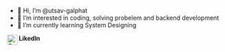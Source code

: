 - 👋 Hi, I’m @utsav-galphat
- 👀 I’m interested in coding, solving probelem and backend development
- 🌱 I’m currently learning System Designing
 
**LikedIn**
<a href="https://www.linkedin.com/in/utsavgalphat">
  <img align="left" alt="Suryakant Linkdein" width="24px" src="https://cdn.jsdelivr.net/npm/simple-icons@v3/icons/linkedin.svg" />
</a>

<!---
utsav-galphat/utsav-galphat is a ✨ special ✨ repository because its `README.md` (this file) appears on your GitHub profile.
You can click the Preview link to take a look at your changes.
--->
